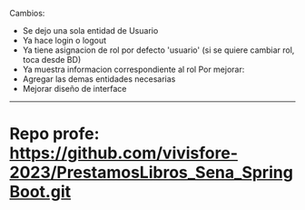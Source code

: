Cambios:
- Se dejo una sola entidad de Usuario
- Ya hace login o logout
- Ya tiene asignacion de rol por defecto 'usuario' (si se quiere cambiar rol, toca desde BD)
- Ya muestra informacion correspondiente al rol
Por mejorar:
- Agregar las demas entidades necesarias
- Mejorar diseño de interface

-----------------------------------------

# Repo profe: https://github.com/vivisfore-2023/PrestamosLibros_Sena_SpringBoot.git
